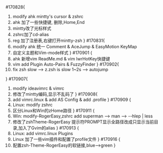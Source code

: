 #170828{
1. modify ahk mintty's cursor & zshrc
2. ahk 加了一些快捷键, 删除,Home,End
3. mintty改了光标样式 
4. zshrc加了cd-alias 
5. reg 加了注册表,右键打开mintty-zsh
}
#170831{
1. modify ahk 统一 Comment & AceJump & EasyMotion KeyMap
2. 自定义主题和Vim-mode样式
}
#170901 {
1. ahk 新增vim ReadMe.md & vim lwrHotKey快捷键 
2. vim add Plugin Auto-Pairs & FuzzyFinder
}
#170902{
1. fix zsh slow --> z.zsh is slow 1~2s --> autojump

}
#170907{
1. modify ideavimrc & vimrc
2. 修改了mintty编码,显示不乱码了
}
#170908{
1. add vimrc.linux & add AS Config & add .profile
}
#170909 {
1. Linux: modify zshrc 
2. 区分Linux和Win的zHome路径
}
#170911 {
1. Win: modify-RogerEasy,zshrc add superman --> man --> --hlep | less
2. 修改了zshTheme-RogerEasy 提示符PROMPT显示全路径改成只显示当前目录,加入了Gvim的alias
}
#170913 {
1. Linux: add vimrc.linux Plugins
2. Linux 加了一些vim插件和配置了profile文件
}
#170916 {
1. 配置zsh-Theme-RogerEasy的软链接,blue-->green
}
